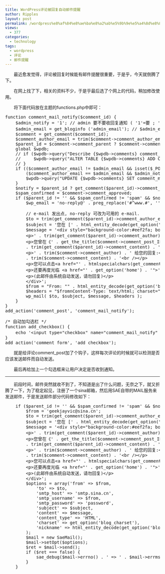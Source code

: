 ```yaml
---
title: WordPress评论被回复自动邮件提醒
author: Ripples
layout: post
permalink: /wordpress%e8%af%84%e8%ae%ba%e8%a2%ab%e5%9b%9e%e5%a4%8d%e8%87%aa%e5%8a%a8%e9%82%ae%e4%bb%b6%e6%8f%90%e9%86%92/
views:
  - 377
categories:
  - technology
tags:
  - wordpress
  - 评论
  - 邮件提醒
---
```

<p style="text-indent: 2em;">
  最近愈发觉得，评论被回复时候能有邮件提醒很重要，于是乎，今天就倒腾了下。
</p>

<p style="text-indent: 2em;">
  在网上找了下，相关的资料不少，于是乎最后选了个网上的代码，稍加修改使用。
</p>

<p style="text-indent: 2em;">
  将下面代码放在主题的functions.php中即可：
</p>

<!--more-->

<pre class="brush:php;toolbar:false">function&nbsp;comment_mail_notify($comment_id)&nbsp;{
&nbsp;&nbsp;&nbsp;&nbsp;$admin_notify&nbsp;=&nbsp;&#39;1&#39;;&nbsp;//&nbsp;admin&nbsp;要不要收回复通知&nbsp;(&nbsp;&#39;1&#39;=要&nbsp;;&nbsp;&#39;0&#39;=不要&nbsp;)
&nbsp;&nbsp;&nbsp;&nbsp;$admin_email&nbsp;=&nbsp;get_bloginfo&nbsp;(&#39;admin_email&#39;);&nbsp;//&nbsp;$admin_email&nbsp;可改为你指定的&nbsp;e-mail.
&nbsp;&nbsp;&nbsp;&nbsp;$comment&nbsp;=&nbsp;get_comment($comment_id);
&nbsp;&nbsp;&nbsp;&nbsp;$comment_author_email&nbsp;=&nbsp;trim($comment-&gt;comment_author_email);
&nbsp;&nbsp;&nbsp;&nbsp;$parent_id&nbsp;=&nbsp;$comment-&gt;comment_parent&nbsp;?&nbsp;$comment-&gt;comment_parent&nbsp;:&nbsp;&#39;&#39;;
&nbsp;&nbsp;&nbsp;&nbsp;global&nbsp;$wpdb;
&nbsp;&nbsp;&nbsp;&nbsp;//&nbsp;if&nbsp;($wpdb-&gt;query("Describe&nbsp;{$wpdb-&gt;comments}&nbsp;comment_mail_notify")&nbsp;==&nbsp;&#39;&#39;)&nbsp;{
&nbsp;&nbsp;&nbsp;&nbsp;//&nbsp;&nbsp;&nbsp;&nbsp;&nbsp;$wpdb-&gt;query("ALTER&nbsp;TABLE&nbsp;{$wpdb-&gt;comments}&nbsp;ADD&nbsp;COLUMN&nbsp;comment_mail_notify&nbsp;TINYINT&nbsp;NOT&nbsp;NULL&nbsp;DEFAULT&nbsp;0;");
&nbsp;&nbsp;&nbsp;&nbsp;//&nbsp;}
&nbsp;&nbsp;&nbsp;&nbsp;if&nbsp;(($comment_author_email&nbsp;!=&nbsp;$admin_email&nbsp;&&&nbsp;isset($_POST[&#39;comment_mail_notify&#39;]))&nbsp;||
&nbsp;&nbsp;&nbsp;&nbsp;&nbsp;&nbsp;&nbsp;&nbsp;($comment_author_email&nbsp;==&nbsp;$admin_email&nbsp;&&&nbsp;$admin_notify&nbsp;==&nbsp;&#39;1&#39;))&nbsp;{
&nbsp;&nbsp;&nbsp;&nbsp;&nbsp;&nbsp;&nbsp;&nbsp;$wpdb-&gt;query("UPDATE&nbsp;{$wpdb-&gt;comments}&nbsp;SET&nbsp;comment_mail_notify=&#39;1&#39;&nbsp;WHERE&nbsp;comment_ID=&#39;$comment_id&#39;");
&nbsp;&nbsp;&nbsp;&nbsp;}
&nbsp;&nbsp;&nbsp;&nbsp;$notify&nbsp;=&nbsp;$parent_id&nbsp;?&nbsp;get_comment($parent_id)-&gt;comment_mail_notify&nbsp;:&nbsp;&#39;0&#39;;
&nbsp;&nbsp;&nbsp;&nbsp;$spam_confirmed&nbsp;=&nbsp;$comment-&gt;comment_approved;
&nbsp;&nbsp;&nbsp;&nbsp;if&nbsp;($parent_id&nbsp;!=&nbsp;&#39;&#39;&nbsp;&&&nbsp;$spam_confirmed&nbsp;!=&nbsp;&#39;spam&#39;&nbsp;&&&nbsp;$notify&nbsp;==&nbsp;&#39;1&#39;)&nbsp;{
&nbsp;&nbsp;&nbsp;&nbsp;&nbsp;&nbsp;&nbsp;&nbsp;$wp_email&nbsp;=&nbsp;&#39;no-reply@&#39;&nbsp;.&nbsp;preg_replace(&#39;#^www.#&#39;,&nbsp;&#39;&#39;,&nbsp;strtolower($_SERVER[&#39;SERVER_NAME&#39;]));

&nbsp;&nbsp;&nbsp;&nbsp;&nbsp;&nbsp;&nbsp;&nbsp;//&nbsp;e-mail&nbsp;发出点,&nbsp;no-reply&nbsp;可改为可用的&nbsp;e-mail.
&nbsp;&nbsp;&nbsp;&nbsp;&nbsp;&nbsp;&nbsp;&nbsp;$to&nbsp;=&nbsp;trim(get_comment($parent_id)-&gt;comment_author_email);
&nbsp;&nbsp;&nbsp;&nbsp;&nbsp;&nbsp;&nbsp;&nbsp;$subject&nbsp;=&nbsp;&#39;您在&nbsp;[&#39;&nbsp;.&nbsp;html_entity_decode(get_option("blogname"),&nbsp;ENT_QUOTES)&nbsp;.&nbsp;&#39;]&nbsp;的留言有了回复&#39;;
&nbsp;&nbsp;&nbsp;&nbsp;&nbsp;&nbsp;&nbsp;&nbsp;$message&nbsp;=&nbsp;&#39;&lt;div&nbsp;style="background-color:#eef2fa;&nbsp;border:1px&nbsp;solid&nbsp;#d8e3e8;&nbsp;color:#111;&nbsp;padding:0&nbsp;15px;&nbsp;-moz-border-radius:5px;&nbsp;-webkit-border-radius:5px;&nbsp;-khtml-border-radius:5px;"&gt;
&nbsp;&nbsp;&nbsp;&nbsp;&nbsp;&nbsp;&nbsp;&nbsp;&lt;p&gt;&#39;&nbsp;.&nbsp;trim(get_comment($parent_id)-&gt;comment_author)&nbsp;.&nbsp;&#39;,&nbsp;您好!&lt;/p&gt;
&nbsp;&nbsp;&nbsp;&nbsp;&nbsp;&nbsp;&nbsp;&nbsp;&lt;p&gt;您曾在《&#39;&nbsp;.&nbsp;get_the_title($comment-&gt;comment_post_ID)&nbsp;.&nbsp;&#39;》的留言:&lt;br&nbsp;/&gt;&#39;
&nbsp;&nbsp;&nbsp;&nbsp;&nbsp;&nbsp;&nbsp;&nbsp;.&nbsp;trim(get_comment($parent_id)-&gt;comment_content)&nbsp;.&nbsp;&#39;&lt;/p&gt;
&nbsp;&nbsp;&nbsp;&nbsp;&nbsp;&nbsp;&nbsp;&nbsp;&lt;p&gt;&#39;&nbsp;.&nbsp;trim($comment-&gt;comment_author)&nbsp;.&nbsp;&#39;&nbsp;给您的回复:&lt;br&nbsp;/&gt;&#39;
&nbsp;&nbsp;&nbsp;&nbsp;&nbsp;&nbsp;&nbsp;&nbsp;.&nbsp;trim($comment-&gt;comment_content)&nbsp;.&nbsp;&#39;&lt;br&nbsp;/&gt;&lt;/p&gt;
&nbsp;&nbsp;&nbsp;&nbsp;&nbsp;&nbsp;&nbsp;&nbsp;&lt;p&gt;您可以点击&lt;a&nbsp;href="&#39;&nbsp;.&nbsp;htmlspecialchars(get_comment_link($parent_id))&nbsp;.&nbsp;&#39;"&gt;查看回复的完整內容&lt;/a&gt;&lt;/p&gt;
&nbsp;&nbsp;&nbsp;&nbsp;&nbsp;&nbsp;&nbsp;&nbsp;&lt;p&gt;还要再度光临&nbsp;&lt;a&nbsp;href="&#39;&nbsp;.&nbsp;get_option(&#39;home&#39;)&nbsp;.&nbsp;&#39;"&gt;&#39;&nbsp;.&nbsp;get_option(&#39;blogname&#39;)&nbsp;.&nbsp;&#39;&lt;/a&gt;&lt;/p&gt;
&nbsp;&nbsp;&nbsp;&nbsp;&nbsp;&nbsp;&nbsp;&nbsp;&lt;p&gt;(此邮件由系统自动发送，请勿回复)&lt;/p&gt;
&nbsp;&nbsp;&nbsp;&nbsp;&nbsp;&nbsp;&nbsp;&nbsp;&lt;/div&gt;&#39;;
&nbsp;&nbsp;&nbsp;&nbsp;&nbsp;&nbsp;&nbsp;&nbsp;$from&nbsp;=&nbsp;"From:&nbsp;""&nbsp;.&nbsp;html_entity_decode(get_option(&#39;blogname&#39;),&nbsp;ENT_QUOTES)&nbsp;.&nbsp;""&nbsp;&lt;$wp_email&gt;";
&nbsp;&nbsp;&nbsp;&nbsp;&nbsp;&nbsp;&nbsp;&nbsp;$headers&nbsp;=&nbsp;"$fromnContent-Type:&nbsp;text/html;&nbsp;charset="&nbsp;.&nbsp;get_option(&#39;blog_charset&#39;)&nbsp;.&nbsp;"n";
&nbsp;&nbsp;&nbsp;&nbsp;&nbsp;&nbsp;&nbsp;&nbsp;wp_mail(&nbsp;$to,&nbsp;$subject,&nbsp;$message,&nbsp;$headers&nbsp;);
&nbsp;&nbsp;&nbsp;&nbsp;}
}
add_action(&#39;comment_post&#39;,&nbsp;&#39;comment_mail_notify&#39;);

/*&nbsp;自动加勾选栏&nbsp;*/
function&nbsp;add_checkbox()&nbsp;{
&nbsp;&nbsp;&nbsp;&nbsp;echo&nbsp;&#39;&lt;input&nbsp;type="checkbox"&nbsp;name="comment_mail_notify"&nbsp;id="comment_mail_notify"&nbsp;value="comment_mail_notify"&nbsp;checked="checked"&nbsp;/&gt;&lt;label&nbsp;for="comment_mail_notify"&gt;有人回复时邮件通知我&lt;/label&gt;&#39;;
}
add_action(&#39;comment_form&#39;,&nbsp;&#39;add_checkbox&#39;);</pre>

<p style="text-indent: 2em;">
  就是给评论comment_post加了个钩子，这样每次评论的时候就可以检测是否应该发送邮件而自动发送。
</p>

<p style="text-indent: 2em;">
  最后再给加上一个勾选框来让用户决定是否收到通知。
</p>

* * *

<p style="text-indent: 2em;">
  前段时间，邮件突然就收不到了，不知道是出了什么问题，无奈之下，就又折腾了一下，为了稳定起见，注册了一个sina邮箱，然后用SAE自带的MAIL服务来发送邮件，于是发送邮件部分代码修改如下：
</p>

<pre class="brush:php;toolbar:false;">&nbsp;&nbsp;&nbsp;&nbsp;if&nbsp;($parent_id&nbsp;!=&nbsp;&#39;&#39;&nbsp;&&&nbsp;$spam_confirmed&nbsp;!=&nbsp;&#39;spam&#39;&nbsp;&&&nbsp;$notify&nbsp;==&nbsp;&#39;1&#39;)&nbsp;{
&nbsp;&nbsp;&nbsp;&nbsp;&nbsp;&nbsp;&nbsp;&nbsp;$from&nbsp;=&nbsp;&#39;geekjayvic@sina.cn&#39;;
&nbsp;&nbsp;&nbsp;&nbsp;&nbsp;&nbsp;&nbsp;&nbsp;$to&nbsp;=&nbsp;trim(get_comment($parent_id)-&gt;comment_author_email);
&nbsp;&nbsp;&nbsp;&nbsp;&nbsp;&nbsp;&nbsp;&nbsp;$subject&nbsp;=&nbsp;&#39;您在&nbsp;[&#39;&nbsp;.&nbsp;html_entity_decode(get_option("blogname"),&nbsp;ENT_QUOTES)&nbsp;.&nbsp;&#39;]&nbsp;的留言有了回复&#39;;
&nbsp;&nbsp;&nbsp;&nbsp;&nbsp;&nbsp;&nbsp;&nbsp;$message&nbsp;=&nbsp;&#39;&lt;div&nbsp;style="background-color:#eef2fa;&nbsp;border:1px&nbsp;solid&nbsp;#d8e3e8;&nbsp;color:#111;&nbsp;padding:0&nbsp;15px;&nbsp;-moz-border-radius:5px;&nbsp;-webkit-border-radius:5px;&nbsp;-khtml-border-radius:5px;"&gt;
&nbsp;&nbsp;&nbsp;&nbsp;&nbsp;&nbsp;&nbsp;&nbsp;&lt;p&gt;&#39;&nbsp;.&nbsp;trim(get_comment($parent_id)-&gt;comment_author)&nbsp;.&nbsp;&#39;,&nbsp;您好!&lt;/p&gt;
&nbsp;&nbsp;&nbsp;&nbsp;&nbsp;&nbsp;&nbsp;&nbsp;&lt;p&gt;您曾在《&#39;&nbsp;.&nbsp;get_the_title($comment-&gt;comment_post_ID)&nbsp;.&nbsp;&#39;》的留言:&lt;br&nbsp;/&gt;&#39;
&nbsp;&nbsp;&nbsp;&nbsp;&nbsp;&nbsp;&nbsp;&nbsp;.&nbsp;trim(get_comment($parent_id)-&gt;comment_content)&nbsp;.&nbsp;&#39;&lt;/p&gt;
&nbsp;&nbsp;&nbsp;&nbsp;&nbsp;&nbsp;&nbsp;&nbsp;&lt;p&gt;&#39;&nbsp;.&nbsp;trim($comment-&gt;comment_author)&nbsp;.&nbsp;&#39;&nbsp;给您的回复:&lt;br&nbsp;/&gt;&#39;
&nbsp;&nbsp;&nbsp;&nbsp;&nbsp;&nbsp;&nbsp;&nbsp;.&nbsp;trim($comment-&gt;comment_content)&nbsp;.&nbsp;&#39;&lt;br&nbsp;/&gt;&lt;/p&gt;
&nbsp;&nbsp;&nbsp;&nbsp;&nbsp;&nbsp;&nbsp;&nbsp;&lt;p&gt;您可以点击&lt;a&nbsp;href="&#39;&nbsp;.&nbsp;htmlspecialchars(get_comment_link($parent_id))&nbsp;.&nbsp;&#39;"&gt;查看回复的完整內容&lt;/a&gt;&lt;/p&gt;
&nbsp;&nbsp;&nbsp;&nbsp;&nbsp;&nbsp;&nbsp;&nbsp;&lt;p&gt;还要再度光临&nbsp;&lt;a&nbsp;href="&#39;&nbsp;.&nbsp;get_option(&#39;home&#39;)&nbsp;.&nbsp;&#39;"&gt;&#39;&nbsp;.&nbsp;get_option(&#39;blogname&#39;)&nbsp;.&nbsp;&#39;&lt;/a&gt;&lt;/p&gt;
&nbsp;&nbsp;&nbsp;&nbsp;&nbsp;&nbsp;&nbsp;&nbsp;&lt;p&gt;(此邮件由系统自动发送，请勿回复)&lt;/p&gt;
&nbsp;&nbsp;&nbsp;&nbsp;&nbsp;&nbsp;&nbsp;&nbsp;&lt;/div&gt;&#39;;
&nbsp;&nbsp;&nbsp;&nbsp;&nbsp;&nbsp;&nbsp;&nbsp;$options&nbsp;=&nbsp;array(&#39;from&#39;&nbsp;=&gt;&nbsp;$from,
&nbsp;&nbsp;&nbsp;&nbsp;&nbsp;&nbsp;&nbsp;&nbsp;&nbsp;&nbsp;&nbsp;&nbsp;&#39;to&#39;&nbsp;=&gt;&nbsp;$to,
&nbsp;&nbsp;&nbsp;&nbsp;&nbsp;&nbsp;&nbsp;&nbsp;&nbsp;&nbsp;&nbsp;&nbsp;&#39;smtp_host&#39;&nbsp;=&gt;&nbsp;&#39;smtp.sina.cn&#39;,
&nbsp;&nbsp;&nbsp;&nbsp;&nbsp;&nbsp;&nbsp;&nbsp;&nbsp;&nbsp;&nbsp;&nbsp;&#39;smtp_username&#39;&nbsp;=&gt;&nbsp;$from,
&nbsp;&nbsp;&nbsp;&nbsp;&nbsp;&nbsp;&nbsp;&nbsp;&nbsp;&nbsp;&nbsp;&nbsp;&#39;smtp_password&#39;&nbsp;=&gt;&nbsp;&#39;password&#39;,
&nbsp;&nbsp;&nbsp;&nbsp;&nbsp;&nbsp;&nbsp;&nbsp;&nbsp;&nbsp;&nbsp;&nbsp;&#39;subject&#39;&nbsp;=&gt;&nbsp;$subject,
&nbsp;&nbsp;&nbsp;&nbsp;&nbsp;&nbsp;&nbsp;&nbsp;&nbsp;&nbsp;&nbsp;&nbsp;&#39;content&#39;&nbsp;=&gt;&nbsp;$message,
&nbsp;&nbsp;&nbsp;&nbsp;&nbsp;&nbsp;&nbsp;&nbsp;&nbsp;&nbsp;&nbsp;&nbsp;&#39;content_type&#39;&nbsp;=&gt;&nbsp;&#39;HTML&#39;,
&nbsp;&nbsp;&nbsp;&nbsp;&nbsp;&nbsp;&nbsp;&nbsp;&nbsp;&nbsp;&nbsp;&nbsp;&#39;charset&#39;&nbsp;=&gt;&nbsp;get_option(&#39;blog_charset&#39;),
&nbsp;&nbsp;&nbsp;&nbsp;&nbsp;&nbsp;&nbsp;&nbsp;&nbsp;&nbsp;&nbsp;&nbsp;&#39;nickname&#39;&nbsp;=&gt;&nbsp;html_entity_decode(get_option(&#39;blogname&#39;),&nbsp;ENT_QUOTES)
&nbsp;&nbsp;&nbsp;&nbsp;&nbsp;&nbsp;&nbsp;&nbsp;);
&nbsp;&nbsp;&nbsp;&nbsp;&nbsp;&nbsp;&nbsp;&nbsp;$mail&nbsp;=&nbsp;new&nbsp;SaeMail();
&nbsp;&nbsp;&nbsp;&nbsp;&nbsp;&nbsp;&nbsp;&nbsp;$mail-&gt;setOpt($options);
&nbsp;&nbsp;&nbsp;&nbsp;&nbsp;&nbsp;&nbsp;&nbsp;$ret&nbsp;=&nbsp;$mail-&gt;send();
&nbsp;&nbsp;&nbsp;&nbsp;&nbsp;&nbsp;&nbsp;&nbsp;if&nbsp;($ret&nbsp;===&nbsp;false)&nbsp;{
&nbsp;&nbsp;&nbsp;&nbsp;&nbsp;&nbsp;&nbsp;&nbsp;&nbsp;&nbsp;&nbsp;&nbsp;sae_debug($mail-&gt;errno()&nbsp;.&nbsp;&#39;&nbsp;=&gt;&nbsp;&#39;&nbsp;.&nbsp;$mail-&gt;errmsg());
&nbsp;&nbsp;&nbsp;&nbsp;&nbsp;&nbsp;&nbsp;&nbsp;}
&nbsp;&nbsp;&nbsp;&nbsp;}</pre>
